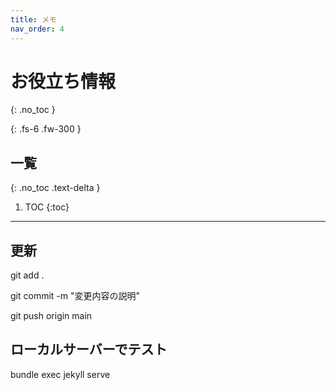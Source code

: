 ```yaml
---
title: メモ
nav_order: 4
---
```


# お役立ち情報
{: .no_toc }

{: .fs-6 .fw-300 }

## 一覧
{: .no_toc .text-delta }

1. TOC
{:toc}

---



## 更新

git add .

git commit -m "変更内容の説明"

git push origin main

## ローカルサーバーでテスト

bundle exec jekyll serve
